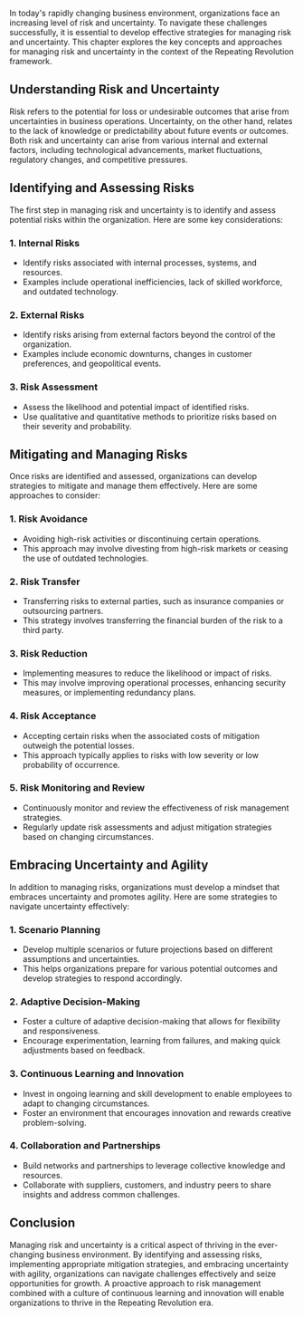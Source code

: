 
In today's rapidly changing business environment, organizations face an increasing level of risk and uncertainty. To navigate these challenges successfully, it is essential to develop effective strategies for managing risk and uncertainty. This chapter explores the key concepts and approaches for managing risk and uncertainty in the context of the Repeating Revolution framework.

**Understanding Risk and Uncertainty**
--------------------------------------

Risk refers to the potential for loss or undesirable outcomes that arise from uncertainties in business operations. Uncertainty, on the other hand, relates to the lack of knowledge or predictability about future events or outcomes. Both risk and uncertainty can arise from various internal and external factors, including technological advancements, market fluctuations, regulatory changes, and competitive pressures.

**Identifying and Assessing Risks**
-----------------------------------

The first step in managing risk and uncertainty is to identify and assess potential risks within the organization. Here are some key considerations:

### 1. **Internal Risks**

* Identify risks associated with internal processes, systems, and resources.
* Examples include operational inefficiencies, lack of skilled workforce, and outdated technology.

### 2. **External Risks**

* Identify risks arising from external factors beyond the control of the organization.
* Examples include economic downturns, changes in customer preferences, and geopolitical events.

### 3. **Risk Assessment**

* Assess the likelihood and potential impact of identified risks.
* Use qualitative and quantitative methods to prioritize risks based on their severity and probability.

**Mitigating and Managing Risks**
---------------------------------

Once risks are identified and assessed, organizations can develop strategies to mitigate and manage them effectively. Here are some approaches to consider:

### 1. **Risk Avoidance**

* Avoiding high-risk activities or discontinuing certain operations.
* This approach may involve divesting from high-risk markets or ceasing the use of outdated technologies.

### 2. **Risk Transfer**

* Transferring risks to external parties, such as insurance companies or outsourcing partners.
* This strategy involves transferring the financial burden of the risk to a third party.

### 3. **Risk Reduction**

* Implementing measures to reduce the likelihood or impact of risks.
* This may involve improving operational processes, enhancing security measures, or implementing redundancy plans.

### 4. **Risk Acceptance**

* Accepting certain risks when the associated costs of mitigation outweigh the potential losses.
* This approach typically applies to risks with low severity or low probability of occurrence.

### 5. **Risk Monitoring and Review**

* Continuously monitor and review the effectiveness of risk management strategies.
* Regularly update risk assessments and adjust mitigation strategies based on changing circumstances.

**Embracing Uncertainty and Agility**
-------------------------------------

In addition to managing risks, organizations must develop a mindset that embraces uncertainty and promotes agility. Here are some strategies to navigate uncertainty effectively:

### 1. **Scenario Planning**

* Develop multiple scenarios or future projections based on different assumptions and uncertainties.
* This helps organizations prepare for various potential outcomes and develop strategies to respond accordingly.

### 2. **Adaptive Decision-Making**

* Foster a culture of adaptive decision-making that allows for flexibility and responsiveness.
* Encourage experimentation, learning from failures, and making quick adjustments based on feedback.

### 3. **Continuous Learning and Innovation**

* Invest in ongoing learning and skill development to enable employees to adapt to changing circumstances.
* Foster an environment that encourages innovation and rewards creative problem-solving.

### 4. **Collaboration and Partnerships**

* Build networks and partnerships to leverage collective knowledge and resources.
* Collaborate with suppliers, customers, and industry peers to share insights and address common challenges.

**Conclusion**
--------------

Managing risk and uncertainty is a critical aspect of thriving in the ever-changing business environment. By identifying and assessing risks, implementing appropriate mitigation strategies, and embracing uncertainty with agility, organizations can navigate challenges effectively and seize opportunities for growth. A proactive approach to risk management combined with a culture of continuous learning and innovation will enable organizations to thrive in the Repeating Revolution era.
